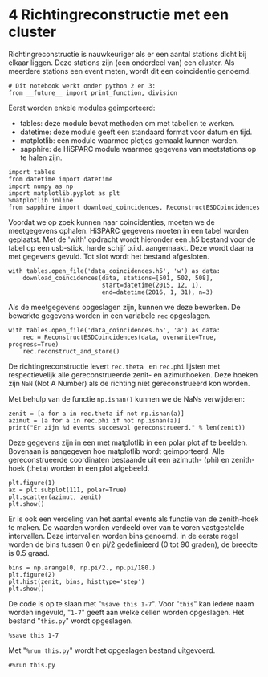 # 4 Richtingreconstructie met een cluster
Richtingreconstructie is nauwkeuriger als er een aantal stations dicht bij
elkaar liggen. Deze stations zijn (een onderdeel van) een cluster. Als meerdere
stations een event meten, wordt dit een coincidentie genoemd.


```{.python .input}
# Dit notebook werkt onder python 2 en 3:
from __future__ import print_function, division
```

Eerst worden enkele modules geimporteerd:
* tables: deze module bevat methoden om met tabellen te werken.
* datetime: deze module geeft een standaard format voor datum en tijd.
* matplotlib: een module waarmee plotjes gemaakt kunnen worden.
* sapphire: de HiSPARC module waarmee gegevens van meetstations op te halen
zijn.

```{.python .input}
import tables
from datetime import datetime
import numpy as np
import matplotlib.pyplot as plt
%matplotlib inline
from sapphire import download_coincidences, ReconstructESDCoincidences
```

Voordat we op zoek kunnen naar coincidenties, moeten we de meetgegevens ophalen.
HiSPARC gegevens moeten in een tabel worden geplaatst. Met de 'with' opdracht
wordt hieronder een .h5 bestand voor de tabel op een usb-stick, harde schijf
o.i.d. aangemaakt. Deze wordt daarna met gegevens gevuld. Tot slot wordt het
bestand afgesloten.

```{.python .input}
with tables.open_file('data_coincidences.h5', 'w') as data:
    download_coincidences(data, stations=[501, 502, 508],
                          start=datetime(2015, 12, 1),
                          end=datetime(2016, 1, 31), n=3)
```

Als de meetgegevens opgeslagen zijn, kunnen we deze bewerken. De bewerkte
gegevens worden in een variabele `rec` opgeslagen.

```{.python .input}
with tables.open_file('data_coincidences.h5', 'a') as data:
    rec = ReconstructESDCoincidences(data, overwrite=True, progress=True)
    rec.reconstruct_and_store()
```

De richtingreconstructie levert `rec.theta ` en `rec.phi` lijsten met
respectievelijk alle gereconstrueerde
zenit- en azimuthoeken. Deze hoeken zijn `NaN` (Not A Number) als de richting
niet gereconstrueerd kon worden.

Met behulp van de functie `np.isnan()` kunnen we de NaNs verwijderen:

```{.python .input}
zenit = [a for a in rec.theta if not np.isnan(a)]
azimut = [a for a in rec.phi if not np.isnan(a)]
print("Er zijn %d events succesvol gereconstrueerd." % len(zenit))            
```

Deze gegevens zijn in een met matplotlib in een polar plot af te beelden.
Bovenaan is aangegeven hoe matplotlib wordt geimporteerd. Alle gereconstrueerde
coordinaten bestaande uit een azimuth- (phi) en zenith-hoek (theta) worden in
een plot afgebeeld.

```{.python .input}
plt.figure(1)
ax = plt.subplot(111, polar=True)
plt.scatter(azimut, zenit)
plt.show()
```

Er is ook een verdeling van het aantal events als functie van de zenith-hoek te
maken. De waarden worden verdeeld over van te voren vastgestelde intervallen.
Deze intervallen worden bins genoemd. in de eerste regel worden de bins tussen 0
en pi/2 gedefinieerd (0 tot 90 graden), de breedte is 0.5 graad.

```{.python .input}
bins = np.arange(0, np.pi/2., np.pi/180.)
plt.figure(2)
plt.hist(zenit, bins, histtype='step')
plt.show()
```

De code is op te slaan met "`%save this 1-7`". Voor "`this`" kan iedere naam
worden ingevuld, "`1-7`" geeft aan welke cellen worden opgeslagen. Het bestand
"`this.py`" wordt opgeslagen.

```{.python .input}
%save this 1-7
```

Met "`%run this.py`" wordt het opgeslagen bestand uitgevoerd.

```{.python .input}
#%run this.py
```
